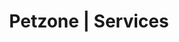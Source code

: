 ---
title: Petzone | Services
layout: service-individual
label: "Grooming"
text: "We know that for your cat, dog, or any other pet, nothing will do except the best grooming services. Regular grooming is an important aspect of leading a healthy life for your pets. At all PetZones we offer grooming from dedicated professionals who will ensure your pets look beautiful at all times. We not only ensure that your pets are cleaner and look more attractive, but also enhance their general hygiene and overall health. At PetZone we do more than just shampooing and haircuts, not to mention ensure that your pets smell great! Your pet can also receive regular health checks and medicated baths for skin conditions. Shampoos for medicated baths contain chemicals used to kill bacteria, fungus or ticks/fleas. In order to keep you and your pets safe during this process, we insist that our groomers carry out the medicated baths for you. This is to ensure that no pet or owner accidentally ingests any shampoo as well as that the shampoo is used as effectively as possible."
---